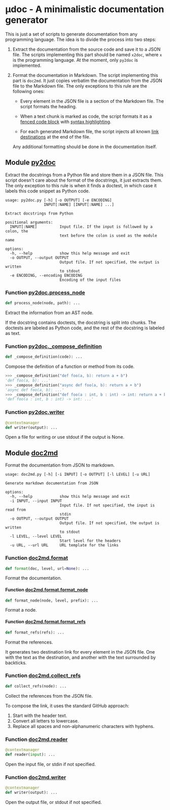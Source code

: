 # μdoc - A minimalistic documentation generator

This is just a set of scripts to generate documentation from any programming language.
The idea is to divide the process into two steps:

1. Extract the documentation from the source code and save it to a JSON file.
   The scripts implementing this part should be named `x2doc`, where `x` is the programming language.
   At the moment, only `py2doc` is implemented.

2. Format the documentation in Markdown. The script implementing this part is `doc2md`.
   It just copies verbatim the documentation from the JSON file to the Markdown file.
   The only exceptions to this rule are the following ones:

   * Every element in the JSON file is a section of the Markdown file. The script formats the heading.

   * When a text chunk is marked as code, the script formats it as a [fenced code block](https://www.markdownguide.org/extended-syntax/#fenced-code-blocks) with [syntax highlighting](https://www.markdownguide.org/extended-syntax/#syntax-highlighting).

   * For each generated Markdown file, the script injects all known [link destinations](https://spec.commonmark.org/0.30/#link-destination) at the end of the file.
   
   Any additional formatting should be done in the documentation itself.

## Module [py2doc](https://github.com/kerrigan29a/microdoc/blob/main/py2doc.py#L1)
Extract the docstrings from a Python file and store them in a JSON file.
This script doesn't care about the format of the docstrings, it just extracts
them. The only exception to this rule is when it finds a doctest, in which case
it labels this code snippet as Python code.

```
usage: py2doc.py [-h] [-o OUTPUT] [-e ENCODING]
                 INPUT[:NAME] [INPUT[:NAME] ...]

Extract docstrings from Python

positional arguments:
  INPUT[:NAME]          Input file. If the input is followed by a colon, the
                        text before the colon is used as the module name

options:
  -h, --help            show this help message and exit
  -o OUTPUT, --output OUTPUT
                        Output file. If not specified, the output is written
                        to stdout
  -e ENCODING, --encoding ENCODING
                        Encoding of the input files

```
### Function [py2doc.process_node](https://github.com/kerrigan29a/microdoc/blob/main/py2doc.py#L29)
```python
def process_node(node, path): ...
```
Extract the information from an AST node.

If the docstring contains doctests, the docstring is split into chunks.
The doctests are labeled as Python code, and the rest of the docstring is labeled as text.

### Function [py2doc._compose_definition](https://github.com/kerrigan29a/microdoc/blob/main/py2doc.py#L84)
```python
def _compose_definition(code): ...
```
Compose the definition of a function or method from its code.

```python
>>> _compose_definition("def foo(a, b): return a + b")
'def foo(a, b): ...'
>>> _compose_definition("async def foo(a, b): return a + b")
'async def foo(a, b): ...'
>>> _compose_definition("def foo(a : int, b : int) -> int: return a + b")
'def foo(a : int, b : int) -> int: ...'
```


### Function [py2doc.writer](https://github.com/kerrigan29a/microdoc/blob/main/py2doc.py#L100)
```python
@contextmanager
def writer(output): ...
```
Open a file for writing or use stdout if the output is None. 


## Module [doc2md](https://github.com/kerrigan29a/microdoc/blob/main/doc2md.py#L1)
Format the documentation from JSON to markdown.

```
usage: doc2md.py [-h] [-i INPUT] [-o OUTPUT] [-l LEVEL] [-u URL]

Generate markdown documentation from JSON

options:
  -h, --help            show this help message and exit
  -i INPUT, --input INPUT
                        Input file. If not specified, the input is read from
                        stdin
  -o OUTPUT, --output OUTPUT
                        Output file. If not specified, the output is written
                        to stdout
  -l LEVEL, --level LEVEL
                        Start level for the headers
  -u URL, --url URL     URL template for the links

```
### Function [doc2md.format](https://github.com/kerrigan29a/microdoc/blob/main/doc2md.py#L16)
```python
def format(doc, level, url=None): ...
```
Format the documentation.

#### Function [doc2md.format.format_node](https://github.com/kerrigan29a/microdoc/blob/main/doc2md.py#L19)
```python
def format_node(node, level, prefix): ...
```
Format a node. 

#### Function [doc2md.format.format_refs](https://github.com/kerrigan29a/microdoc/blob/main/doc2md.py#L39)
```python
def format_refs(refs): ...
```
Format the references.

It generates two destination link for every element in the JSON file.
One with the text as the destination, and another with the text surrounded by backticks.

### Function [doc2md.collect_refs](https://github.com/kerrigan29a/microdoc/blob/main/doc2md.py#L57)
```python
def collect_refs(node): ...
```
Collect the references from the JSON file.

To compose the link, it uses the standard GitHub approach:
1. Start with the header text.
2. Convert all letters to lowercase.
3. Replace all spaces and non-alphanumeric characters with hyphens.    

### Function [doc2md.reader](https://github.com/kerrigan29a/microdoc/blob/main/doc2md.py#L80)
```python
@contextmanager
def reader(input): ...
```
Open the input file, or stdin if not specified. 

### Function [doc2md.writer](https://github.com/kerrigan29a/microdoc/blob/main/doc2md.py#L90)
```python
@contextmanager
def writer(output): ...
```
Open the output file, or stdout if not specified. 


<!-- references -->
[py2doc]: #module-py2doc "Module py2doc"
[`py2doc`]: #module-py2doc "Module py2doc"
[py2doc.process_node]: #function-py2doc-process_node "Function process_node"
[`py2doc.process_node`]: #function-py2doc-process_node "Function process_node"
[py2doc._compose_definition]: #function-py2doc-_compose_definition "Function _compose_definition"
[`py2doc._compose_definition`]: #function-py2doc-_compose_definition "Function _compose_definition"
[py2doc.writer]: #function-py2doc-writer "Function writer"
[`py2doc.writer`]: #function-py2doc-writer "Function writer"
[doc2md]: #module-doc2md "Module doc2md"
[`doc2md`]: #module-doc2md "Module doc2md"
[doc2md.format]: #function-doc2md-format "Function format"
[`doc2md.format`]: #function-doc2md-format "Function format"
[doc2md.format.format_node]: #function-doc2md-format-format_node "Function format_node"
[`doc2md.format.format_node`]: #function-doc2md-format-format_node "Function format_node"
[doc2md.format.format_refs]: #function-doc2md-format-format_refs "Function format_refs"
[`doc2md.format.format_refs`]: #function-doc2md-format-format_refs "Function format_refs"
[doc2md.collect_refs]: #function-doc2md-collect_refs "Function collect_refs"
[`doc2md.collect_refs`]: #function-doc2md-collect_refs "Function collect_refs"
[doc2md.collect_refs.collect]: #function-doc2md-collect_refs-collect "Function collect"
[`doc2md.collect_refs.collect`]: #function-doc2md-collect_refs-collect "Function collect"
[doc2md.reader]: #function-doc2md-reader "Function reader"
[`doc2md.reader`]: #function-doc2md-reader "Function reader"
[doc2md.writer]: #function-doc2md-writer "Function writer"
[`doc2md.writer`]: #function-doc2md-writer "Function writer"
